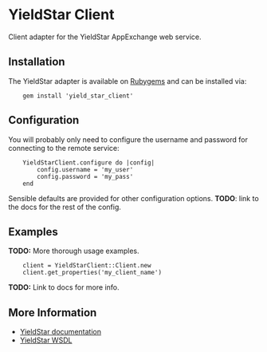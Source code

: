 # YieldStar Client #

Client adapter for the YieldStar AppExchange web service.

## Installation ##

The YieldStar adapter is available on [Rubygems][rubygems] and can be installed via:

        gem install 'yield_star_client'

## Configuration ##

You will probably only need to configure the username and password for connecting to the remote service:

        YieldStarClient.configure do |config|
            config.username = 'my_user'
            config.password = 'my_pass'
        end

Sensible defaults are provided for other configuration options. **TODO**: link to the docs for the rest of the config.

## Examples ##

**TODO:** More thorough usage examples.

        client = YieldStarClient::Client.new
        client.get_properties('my_client_name')

**TODO:** Link to docs for more info.

## More Information ##

* [YieldStar documentation][yieldstar-docs]
* [YieldStar WSDL][yieldstar-wsdl]

 [rubygems]: http://rubygems.org/gems/yield_star_client
 [yieldstar-docs]: https://rmsws.yieldstar.com/rmsws/doc/AppExchange/index.html
 [yieldstar-wsdl]: https://rmsws.yieldstar.com/rmsws/AppExchange?wsdl
